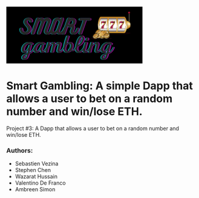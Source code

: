 ![Logo](images/LogoTrimmed.png)  

# Smart Gambling: A simple Dapp that allows a user to bet on a random number and win/lose ETH. 

Project #3: A Dapp that allows a user to bet on a random number and win/lose ETH.

### Authors:  
- Sebastien Vezina
- Stephen Chen
- Wazarat Hussain
- Valentino De Franco
- Ambreen Simon
